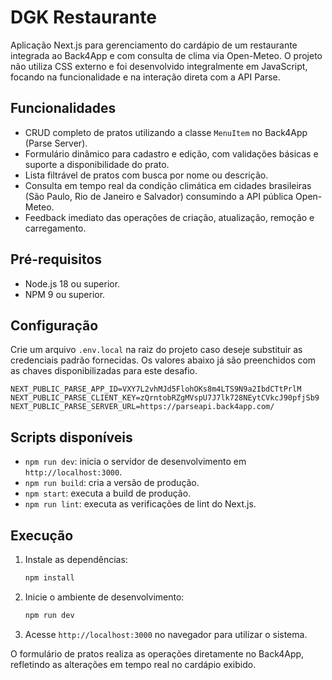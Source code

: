 # DGK Restaurante

Aplicação Next.js para gerenciamento do cardápio de um restaurante integrada ao Back4App e com consulta de clima via Open-Meteo. O projeto não utiliza CSS externo e foi desenvolvido integralmente em JavaScript, focando na funcionalidade e na interação direta com a API Parse.

## Funcionalidades

- CRUD completo de pratos utilizando a classe `MenuItem` no Back4App (Parse Server).
- Formulário dinâmico para cadastro e edição, com validações básicas e suporte a disponibilidade do prato.
- Lista filtrável de pratos com busca por nome ou descrição.
- Consulta em tempo real da condição climática em cidades brasileiras (São Paulo, Rio de Janeiro e Salvador) consumindo a API pública Open-Meteo.
- Feedback imediato das operações de criação, atualização, remoção e carregamento.

## Pré-requisitos

- Node.js 18 ou superior.
- NPM 9 ou superior.

## Configuração

Crie um arquivo `.env.local` na raiz do projeto caso deseje substituir as credenciais padrão fornecidas. Os valores abaixo já são preenchidos com as chaves disponibilizadas para este desafio.

```env
NEXT_PUBLIC_PARSE_APP_ID=VXY7L2vhMJd5FlohOKs8m4LTS9N9a2IbdCTtPrlM
NEXT_PUBLIC_PARSE_CLIENT_KEY=zQrntobRZgMVspU7J7lk728NEytCVkcJ90pfjSb9
NEXT_PUBLIC_PARSE_SERVER_URL=https://parseapi.back4app.com/
```

## Scripts disponíveis

- `npm run dev`: inicia o servidor de desenvolvimento em `http://localhost:3000`.
- `npm run build`: cria a versão de produção.
- `npm start`: executa a build de produção.
- `npm run lint`: executa as verificações de lint do Next.js.

## Execução

1. Instale as dependências:
   ```bash
   npm install
   ```
2. Inicie o ambiente de desenvolvimento:
   ```bash
   npm run dev
   ```
3. Acesse `http://localhost:3000` no navegador para utilizar o sistema.

O formulário de pratos realiza as operações diretamente no Back4App, refletindo as alterações em tempo real no cardápio exibido.

